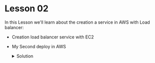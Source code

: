 
# Lesson 02

In this Lesson we'll learn about the creation a service in AWS with Load balancer:

- Creation load balancer service with EC2
- My Second deploy in AWS
    <details>
        <summary>Solution</summary>
        <table>
        <tr>
            <td><strong>main.tf</strong></td>
        </tr>
        <tr>
            <td>
                data "aws_subnet" "az_a" {
                    availability_zone = "us-east-1a"
                }

                data "aws_subnet" "az_b" {
                    availability_zone = "us-east-1b"
                }

                /************************************
                EC2 instance definition
                ************************************/

                resource "aws_instance" "server1" {
                    ami = var.ubuntu_ami["eu-east-1a"]
                    instance_type = var.instance_type
                    subnet_id = data.aws_subnet.az_a.id
                    vpc_security_group_ids = [ aws_security_group.my_security_group.id ]
                    user_data = <<-EOF
                                #!/bin/bash
                                echo "Hi I'm Server1!" > index.html
                                nohup busybox httpd -f -p ${var.server_port} & 
                                EOF

                    tags = {
                    Name = "server-1"
                    }
                }


                resource "aws_instance" "server2" {
                    ami = var.ubuntu_ami["eu-east-1b"]
                    instance_type = var.instance_type
                        subnet_id = data.aws_subnet.az_b.id
                    vpc_security_group_ids = [ aws_security_group.my_security_group.id ]
                    user_data = <<-EOF
                                #!/bin/bash
                                echo "Hi I'm Server2!" > index.html
                                nohup busybox httpd -f -p ${var.server_port} & 
                                EOF

                    tags = {
                    Name = "server-2"
                    }
                }

                resource "aws_security_group" "my_security_group" {
                name = "primer-servidor-sg"

                ingress {
                    security_groups = [aws_security_group.alb.id]
                    description = "Web port access"
                    from_port = var.server_port
                    to_port = var.server_port
                    protocol = "TCP"
                }
                }

                resource "aws_lb" "alb" {
                load_balancer_type = "application"
                name = "Terraform-alb"
                security_groups = [aws_security_group.alb.id]
                subnets = [ data.aws_subnet.az_a.id, data.aws_subnet.az_b.id ]
                }

                resource "aws_security_group" "alb" {
                name = "alb-sg"

                ingress {
                    cidr_blocks = [ "0.0.0.0/0" ]
                    description = "Access port 80"
                    from_port = var.lb_port
                    protocol = "TCP"
                    to_port = var.lb_port
                } 

                    egress {
                    cidr_blocks = [ "0.0.0.0/0" ]
                    description = "Access port 8080"
                    from_port = var.server_port
                    protocol = "TCP"
                    to_port = var.server_port
                } 
                }

                data "aws_vpc" "default" {
                default = true
                }

                resource "aws_lb_target_group" "this" {
                name = "terraform-alb-target-group"
                port = var.lb_port
                vpc_id = data.aws_vpc.default.id
                protocol = "HTTP"

                health_check {
                    enabled = true
                    matcher = "200"
                    path = "/"
                    port = "${var.server_port}"
                    protocol = "HTTP"
                }
                }

                resource "aws_lb_target_group_attachment" "server1" {
                target_group_arn = aws_lb_target_group.this.arn
                target_id = aws_instance.server1.id
                port = var.server_port
                }

                resource "aws_lb_target_group_attachment" "server2" {
                target_group_arn = aws_lb_target_group.this.arn
                target_id = aws_instance.server2.id
                port = var.server_port
                }

                resource "aws_lb_listener" "this" {
                load_balancer_arn = aws_lb.alb.arn
                port = var.lb_port
                protocol = "HTTP"
                default_action {
                    target_group_arn = aws_lb_target_group.this.arn
                    type = "forward"
                }
                }       
    </details>
